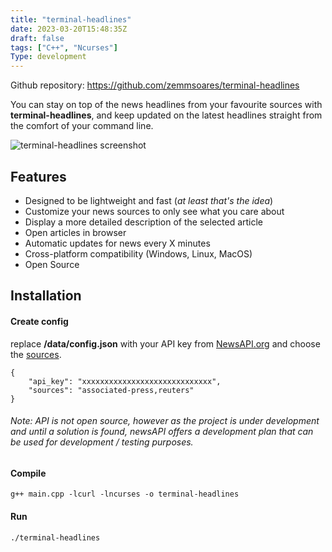 ```yaml
---
title: "terminal-headlines"
date: 2023-03-20T15:48:35Z
draft: false
tags: ["C++", "Ncurses"]
Type: development
---
```


Github repository: https://github.com/zemmsoares/terminal-headlines

You can stay on top of the news headlines from your favourite sources with **terminal-headlines**, and keep updated on the latest headlines straight from the comfort of your command line.

![terminal-headlines screenshot](/projects/terminal-headlines/terminal-headlines.webp)

## Features

- Designed to be lightweight and fast (_at least that's the idea_)
- Customize your news sources to only see what you care about
- Display a more detailed description of the selected article
- Open articles in browser
- Automatic updates for news every X minutes
- Cross-platform compatibility (Windows, Linux, MacOS)
- Open Source

## Installation

#### Create config

replace **/data/config.json** with your API key from [NewsAPI.org](https://newsapi.org/) and choose the [sources](https://newsapi.org/docs/endpoints/sources).

```
{
    "api_key": "xxxxxxxxxxxxxxxxxxxxxxxxxxxxx",
    "sources": "associated-press,reuters"
}
```

###### Note: API is not open source, however as the project is under development and until a solution is found, newsAPI offers a development plan that can be used for development / testing purposes.

#### Compile

```
g++ main.cpp -lcurl -lncurses -o terminal-headlines
```

#### Run

```
./terminal-headlines
```
